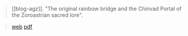> [[blog-agz]]. "The original rainbow bridge and the Chinvad Portal of the Zoroastrian sacred lore". 

> [web](https://authenticgathazoroastrianism.org/2021/08/06/the-original-rainbow-bridge-and-the-chinvad-portal-of-the-zoroastrian-sacred-lore/)
> [pdf](agz2021-08-06a.pdf)